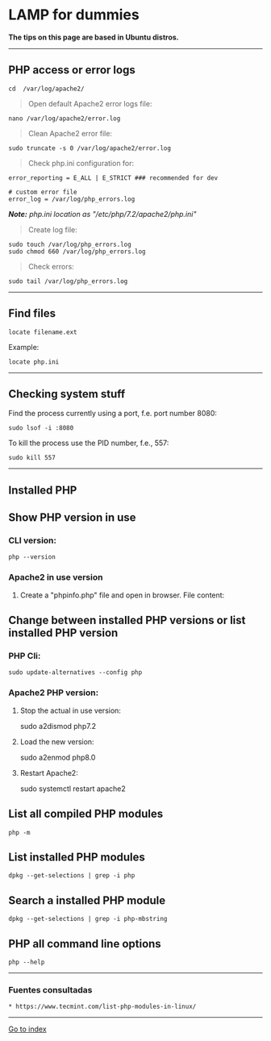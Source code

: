 # LAMP for dummies

**The tips on this page are based in Ubuntu distros.**

***

## PHP access or error logs

    cd  /var/log/apache2/

> Open default Apache2 error logs file:

    nano /var/log/apache2/error.log

> Clean Apache2 error file:

    sudo truncate -s 0 /var/log/apache2/error.log

> Check php.ini configuration for:

    error_reporting = E_ALL | E_STRICT ### recommended for dev

    # custom error file
    error_log = /var/log/php_errors.log

***Note:** php.ini location as "/etc/php/7.2/apache2/php.ini"*


> Create log file:

    sudo touch /var/log/php_errors.log
    sudo chmod 660 /var/log/php_errors.log


> Check errors:

    sudo tail /var/log/php_errors.log


***

## Find files

    locate filename.ext


Example:

    locate php.ini

***

## Checking system stuff

Find the process currently using a port, f.e. port number 8080:

    sudo lsof -i :8080

To kill the process use the PID number, f.e., 557:

    sudo kill 557


***

## Installed PHP

## Show PHP version in use

### CLI version:

    php --version

### Apache2 in use version

1. Create a "phpinfo.php" file and open in browser. File content:

    <?php
    phpinfo();

## Change between installed PHP versions or list installed PHP version

### PHP Cli:

    sudo update-alternatives --config php

### Apache2 PHP version:

1. Stop the actual in use version:

    sudo a2dismod php7.2

2. Load the new version:

    sudo a2enmod php8.0

3. Restart Apache2:

    sudo systemctl restart apache2


## List all compiled PHP modules

    php -m

## List installed PHP modules

    dpkg --get-selections | grep -i php

## Search a installed PHP module

    dpkg --get-selections | grep -i php-mbstring

## PHP all command line options

    php --help

***

### Fuentes consultadas

    * https://www.tecmint.com/list-php-modules-in-linux/

***

[Go to index](../../README.md)
